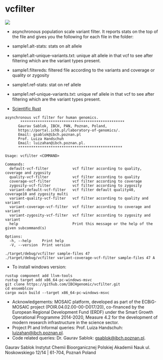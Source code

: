 # vcfilter

![](https://github.com/IBCHgenomic/eVaiutilities/blob/main/logo.png)

- asynchronous population scale variant filter. It reports stats on the top of the file and gives you the following for each file in the folder:
- sample1.alt-stats: stats on alt allele
- sample1.alt-unique-variants.txt: unique alt allele in that vcf to see after filtering which are the variant types present.
- sample1.filtereds: filtered file according to the variants and coverage or quality or zygosity
- sample1.ref-stats: stat on ref allele
- sample1.ref-unique-variants.txt: unique ref allele in that vcf to see after filtering which are the variant types present.

- [Scientific Rust](https://www.youtube.com/watch?app=desktop&v=dru-2Cn-RTQ)

```
asynchronous vcf filter for human genomics.
       ************************************************
      Gaurav Sablok, IBCH, PAN, Poznan, Poland,
      https://portal.ichb.pl/laboratory-of-genomics/.
      Email: gsablok@ibch.poznan.pl
      Prof. Luiza Handschuh
      Email: luizahan@ibch.poznan.pl.
      ************************************************

Usage: vcfilter <COMMAND>

Commands:
  default-vcf-filter           vcf filter according to quality, coverage and zygosity
  quality-vcf-filter           vcf filter according to quality
  coverage-vcf-filter          vcf filter according to coverage
  zygosity-vcf-filter          vcf filter according to zygosity
  variant-default-vcf-filter   vcf filter default quality40, coverage10 and zygosity multi
  variant-quality-vcf-filter   vcf filter according to quality and variant
  variant-coverage-vcf-filter  vcf filter according to coverage and variant
  variant-zygosity-vcf-filter  vcf filter according to zygosity and variant
  help                         Print this message or the help of the given subcommand(s)

Options:
  -h, --help     Print help
  -V, --version  Print version
```

```
./target/debug/vcfilter sample-files 47
./target/debug/vcfilter variant-coverage-vcf-filter sample-files 47 A
```

- To install windows version:
```
rustup component add llvm-tools
rustup target add x86_64-pc-windows-msvc
git clone https://github.com/IBCHgenomic/vcfilter.git
cd ensemblcov
cargo xwin build --target x86_64-pc-windows-msvc
```

- Acknowledgements: MOSAIC platform, developed as part of the ECBiG-MOSAIC project (POIR.04.02.00-00-D017/20), co-financed by the European Regional Development Fund (ERDF) under the Smart Growth Operational Programme 2014-2020, Measure 4.2 for the development of modern research infrastructure in the science sector.
- Project PI and Informal queries: Prof. Luiza Handschuh: luizahan@ibch.poznan.pl.
- Code related queries: Dr. Gaurav Sablok: gsablok@ibch.poznan.pl.

Gaurav Sablok Instytut Chemii Bioorganicznej Polskiej Akademii Nauk ul. Noskowskiego 12/14 | 61-704, Poznań Poland
